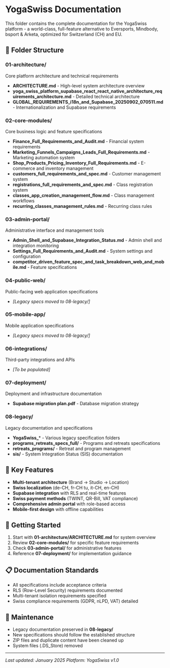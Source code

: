 # YogaSwiss Documentation

This folder contains the complete documentation for the YogaSwiss platform - a world-class, full-feature alternative to Eversports, Mindbody, bsport & Arketa, optimized for Switzerland (CH) and EU.

## 📁 Folder Structure

### 01-architecture/
Core platform architecture and technical requirements
- **ARCHITECTURE.md** - High-level system architecture overview
- **yoga_swiss_platform_supabase_react_react_native_architecture_requirements_architecture.md** - Detailed technical architecture
- **GLOBAL_REQUIREMENTS_i18n_and_Supabase_20250902_070511.md** - Internationalization and Supabase requirements

### 02-core-modules/
Core business logic and feature specifications
- **Finance_Full_Requirements_and_Audit.md** - Financial system requirements
- **Marketing_Funnels_Campaigns_Leads_Full_Requirements.md** - Marketing automation system
- **Shop_Products_Pricing_Inventory_Full_Requirements.md** - E-commerce and inventory management
- **customers_full_requirements_and_spec.md** - Customer management system
- **registrations_full_requirements_and_spec.md** - Class registration system
- **classes_app_creation_management_flow.md** - Class management workflows
- **recurring_classes_management_rules.md** - Recurring class rules

### 03-admin-portal/
Administrative interface and management tools
- **Admin_Shell_and_Supabase_Integration_Status.md** - Admin shell and integration monitoring
- **Settings_Full_Requirements_and_Audit.md** - System settings and configuration
- **competitor_driven_feature_spec_and_task_breakdown_web_and_mobile.md** - Feature specifications

### 04-public-web/
Public-facing web application specifications
- *[Legacy specs moved to 08-legacy/]*

### 05-mobile-app/
Mobile application specifications
- *[Legacy specs moved to 08-legacy/]*

### 06-integrations/
Third-party integrations and APIs
- *[To be populated]*

### 07-deployment/
Deployment and infrastructure documentation
- **Supabase migration plan.pdf** - Database migration strategy

### 08-legacy/
Legacy documentation and specifications
- **YogaSwiss_*** - Various legacy specification folders
- **programs_retreats_specs_full/** - Programs and retreats specifications
- **retreats_programs/** - Retreat and program management
- **sis/** - System Integration Status (SIS) documentation

## 🎯 Key Features

- **Multi-tenant architecture** (Brand → Studio → Location)
- **Swiss localization** (de-CH, fr-CH tu, it-CH, en-CH)
- **Supabase integration** with RLS and real-time features
- **Swiss payment methods** (TWINT, QR-Bill, VAT compliance)
- **Comprehensive admin portal** with role-based access
- **Mobile-first design** with offline capabilities

## 🚀 Getting Started

1. Start with **01-architecture/ARCHITECTURE.md** for system overview
2. Review **02-core-modules/** for specific feature requirements
3. Check **03-admin-portal/** for administrative features
4. Reference **07-deployment/** for implementation guidance

## 📋 Documentation Standards

- All specifications include acceptance criteria
- RLS (Row-Level Security) requirements documented
- Multi-tenant isolation requirements specified
- Swiss compliance requirements (GDPR, nLPD, VAT) detailed

## 🔄 Maintenance

- Legacy documentation preserved in **08-legacy/**
- New specifications should follow the established structure
- ZIP files and duplicate content have been cleaned up
- System files (.DS_Store) removed

---

*Last updated: January 2025*
*Platform: YogaSwiss v1.0*
